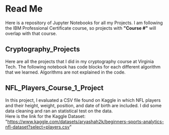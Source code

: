 # Read Me
Here is a repository of Jupyter Notebooks for all my Projects. I am following the IBM Professional Certificate course, so projects with **"Course #"** will overlap with that course.

## Cryptography_Projects
Here are all the projects that I did in my cryptography course at Virginia Tech. The following notebook has code blocks for each different algorithm that we learned. Algorithms are not explained in the code.

## NFL_Players_Course_1_Project 
In this project, I evaluated a CSV file found on Kaggle in which NFL players and their height, weight, position, and date of birth are included. I did some data cleaning and ran an statistical test on the data.
<br>
Here is the link for the Kaggle Dataset: "https://www.kaggle.com/datasets/aryashah2k/beginners-sports-analytics-nfl-dataset?select=players.csv"
